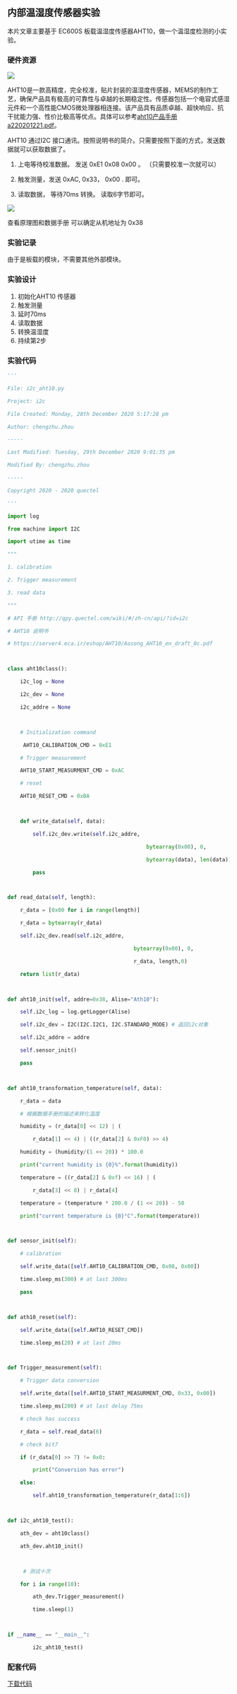 ## 内部温湿度传感器实验 

本片文章主要基于 EC600S 板载温湿度传感器AHT10，做一个温湿度检测的小实验。

### 硬件资源

![](media/8c3561c7648bc9b8d7f6625c812f9897.png)

AHT10是一款高精度，完全校准，贴片封装的温湿度传感器，MEMS的制作工艺，确保产品具有极高的可靠性与卓越的长期稳定性。传感器包括一个电容式感湿元件和一个高性能CMOS微处理器相连接。该产品具有品质卓越、超快响应、抗干扰能力强、性价比极高等优点。具体可以参考[aht10产品手册 a220201221.pdf](http://www.aosong.com/userfiles/files/media/AHT10%E4%BA%A7%E5%93%81%E6%89%8B%E5%86%8C%20A2%2020201221.pdf)。

AHT10 通过I2C 接口通讯。按照说明书的简介。只需要按照下面的方式，发送数据就可以获取数据了。

1.  上电等待校准数据。 发送 0xE1 0x08 0x00 。 （只需要校准一次就可以）

2.  触发测量，发送 0xAC, 0x33， 0x00 . 即可。

3.  读取数据， 等待70ms 转换。 读取6字节即可。

![](media/dc7f7f722e57250c9c4b1e0d5b1256bb.png)

查看原理图和数据手册 可以确定从机地址为 0x38

### 实验记录

由于是板载的模块，不需要其他外部模块。

### 实验设计

1.  初始化AHT10 传感器
2.  触发测量
3.  延时70ms
4.  读取数据
5.  转换温湿度
6.  持续第2步

### 实验代码

```python
'''

File: i2c_aht10.py

Project: i2c

File Created: Monday, 28th December 2020 5:17:28 pm

Author: chengzhu.zhou

-----

Last Modified: Tuesday, 29th December 2020 9:01:35 pm

Modified By: chengzhu.zhou

-----

Copyright 2020 - 2020 quectel

'''

import log

from machine import I2C

import utime as time

"""

1. calibration

2. Trigger measurement

3. read data

"""

# API 手册 http://qpy.quectel.com/wiki/#/zh-cn/api/?id=i2c

# AHT10 说明书

# https://server4.eca.ir/eshop/AHT10/Aosong_AHT10_en_draft_0c.pdf



class aht10class():

	i2c_log = None

	i2c_dev = None

	i2c_addre = None



 	# Initialization command

	 AHT10_CALIBRATION_CMD = 0xE1

 	# Trigger measurement

	AHT10_START_MEASURMENT_CMD = 0xAC

	# reset

	AHT10_RESET_CMD = 0xBA



	def write_data(self, data):

		self.i2c_dev.write(self.i2c_addre,

											bytearray(0x00), 0,

											bytearray(data), len(data))

		pass



def read_data(self, length):

	r_data = [0x00 for i in range(length)]

	r_data = bytearray(r_data)

	self.i2c_dev.read(self.i2c_addre,

										bytearray(0x00), 0,

										r_data, length,0)

	return list(r_data)



def aht10_init(self, addre=0x38, Alise="Ath10"):

	self.i2c_log = log.getLogger(Alise)

	self.i2c_dev = I2C(I2C.I2C1, I2C.STANDARD_MODE) # 返回i2c对象

	self.i2c_addre = addre

	self.sensor_init()

	pass



def aht10_transformation_temperature(self, data):

	r_data = data

 	# 根据数据手册的描述来转化温度

	humidity = (r_data[0] << 12) | (

		r_data[1] << 4) | ((r_data[2] & 0xF0) >> 4)

	humidity = (humidity/(1 << 20)) * 100.0

	print("current humidity is {0}%".format(humidity))

	temperature = ((r_data[2] & 0xf) << 16) | (

		r_data[3] << 8) | r_data[4]

	temperature = (temperature * 200.0 / (1 << 20)) - 50

	print("current temperature is {0}°C".format(temperature))



def sensor_init(self):

 	# calibration

	self.write_data([self.AHT10_CALIBRATION_CMD, 0x08, 0x00])

	time.sleep_ms(300) # at last 300ms

	pass



def ath10_reset(self):

	self.write_data([self.AHT10_RESET_CMD])

	time.sleep_ms(20) # at last 20ms



def Trigger_measurement(self):

 	# Trigger data conversion

	self.write_data([self.AHT10_START_MEASURMENT_CMD, 0x33, 0x00])

	time.sleep_ms(200) # at last delay 75ms

 	# check has success

	r_data = self.read_data(6)

 	# check bit7

	if (r_data[0] >> 7) != 0x0:

		print("Conversion has error")

	else:

		self.aht10_transformation_temperature(r_data[1:6])



def i2c_aht10_test():

	ath_dev = aht10class()

	ath_dev.aht10_init()



	 # 测试十次

	for i in range(10):

		ath_dev.Trigger_measurement()

		time.sleep(1)



if __name__ == "__main__":

		i2c_aht10_test()
```

### 配套代码

[下载代码](code/i2c_aht10.py)
